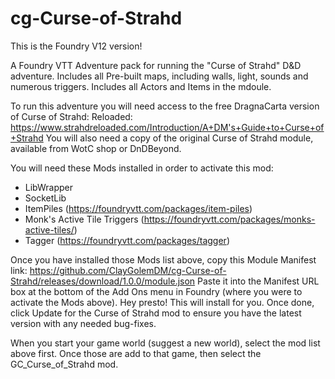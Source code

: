 # cg-Curse-of-Strahd
This is the Foundry V12 version!

A Foundry VTT Adventure pack for running the "Curse of Strahd" D&amp;D adventure.
Includes all Pre-built maps, including walls, light, sounds and numerous triggers.
Includes all Actors and Items in the mdoule.

To run this adventure you will need access to the free DragnaCarta version of Curse of Strahd: Reloaded: https://www.strahdreloaded.com/Introduction/A+DM's+Guide+to+Curse+of+Strahd
You will also need a copy of the original Curse of Strahd module, available from WotC shop or DnDBeyond.


You will need these Mods installed in order to activate this mod:
- LibWrapper
- SocketLib
- ItemPiles (https://foundryvtt.com/packages/item-piles)
- Monk's Active Tile Triggers (https://foundryvtt.com/packages/monks-active-tiles/)
- Tagger (https://foundryvtt.com/packages/tagger)

Once you have installed those Mods list above, copy this Module Manifest link: https://github.com/ClayGolemDM/cg-Curse-of-Strahd/releases/download/1.0.0/module.json
Paste it into the Manifest URL box at the bottom of the Add Ons menu in Foundry (where you were to activate the Mods above). 
Hey presto! This will install for you. Once done, click Update for the Curse of Strahd mod to ensure you have the latest version with any needed bug-fixes. 

When you start your game world (suggest a new world), select the mod list above first. Once those are add to that game, then select the GC_Curse_of_Strahd mod. 
